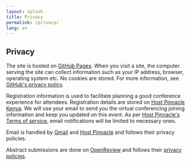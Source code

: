 ```yaml
---
layout: splash
title: Privacy
permalink: /privacy/
lang: en
---
```


## Privacy

The site is hosted on [GitHub Pages](https://pages.github.com/). When you visit a site, the computer serving the site can collect information such as your IP address, browser, operating system etc. No cookies are stored. For more information, see [GitHub's privacy policy](https://docs.github.com/en/site-policy/privacy-policies/github-privacy-statement).

Registration information is used to facilitate planning a good conference experience for attendees. Registration details are stored on [Host Pinnacle Kenya](https://www.hostpinnacle.co.ke/). We will use your email to send you the virtual conferencing joining information and keep you updated on this event. As per [Host Pinnacle's Terms of service](https://www.hostpinnacle.co.ke/terms-of-service), email notifications will be limited to necessary ones.

Email is handled by [Gmail](https://gmail.com) and [Host Pinnacle](https://www.hostpinnacle.co.ke/) and follows their privacy policies.

Abstract submissions are done on [OpenReview](https://openreview.net/) and follows their [privacy policies](https://openreview.net/legal/privacy).
